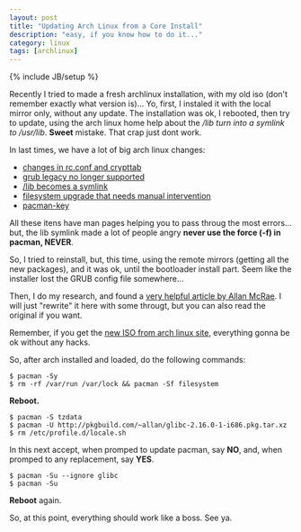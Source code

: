 ```yaml
---
layout: post
title: "Updating Arch Linux from a Core Install"
description: "easy, if you know how to do it..."
category: linux 
tags: [archlinux]
---
```

{% include JB/setup %}

Recently I tried to made a fresh archlinux installation, with my old iso (don't remember exactly what version is)...
Yo, first, I instaled it with the local mirror only, without any update. 
The installation was ok, I rebooted, then try to update, using the arch linux home help about the */lib turn into a symlink to /usr/lib*. **Sweet** mistake. That crap just dont work.

In last times, we have a lot of big arch linux changes:

* [changes in rc.conf and crypttab](http://www.archlinux.org/news/changes-to-rcconf-and-crypttab/)
* [grub legacy no longer supported](http://www.archlinux.org/news/grub-legacy-no-longer-supported/)
* [/lib becomes a symlink](http://www.archlinux.org/news/the-lib-directory-becomes-a-symlink/)
* [filesystem upgrade that needs manual intervention](http://www.archlinux.org/news/filesystem-upgrade-manual-intervention-required-1/)
* [pacman-key](http://www.archlinux.org/news/having-pacman-verify-packages/)

All these itens have man pages helping you to pass throug the most errors... but, the lib symlink made a lot of people angry **never use the force (-f) in pacman, NEVER**.

So, I tried to reinstall, but, this time, using the remote mirrors (getting all the new packages), and it was ok, until the bootloader install part. Seem like the installer lost the GRUB config file somewhere...

Then, I do my research, and found a [very helpful article by Allan McRae](http://allanmcrae.com/2012/07/updating-arch-linux-from-a-core-install/). I will just "rewrite" it here with some througt, but you can also read the original if you want.

Remember, if you get the [new ISO from arch linux site](http://www.archlinux.org/download/), everything gonna be ok without any hacks.

So, after arch installed and loaded, do the following commands:

	$ pacman -Sy
	$ rm -rf /var/run /var/lock && pacman -Sf filesystem
		
**Reboot.**

	$ pacman -S tzdata
	$ pacman -U http://pkgbuild.com/~allan/glibc-2.16.0-1-i686.pkg.tar.xz
	$ rm /etc/profile.d/locale.sh
		
In this next accept, when promped to update pacman, say **NO**, and, when promped to any replacement, say **YES**.

	$ pacman -Su --ignore glibc
	$ pacman -Su
		
**Reboot** again.

So, at this point, everything should work like a boss.
See ya.
